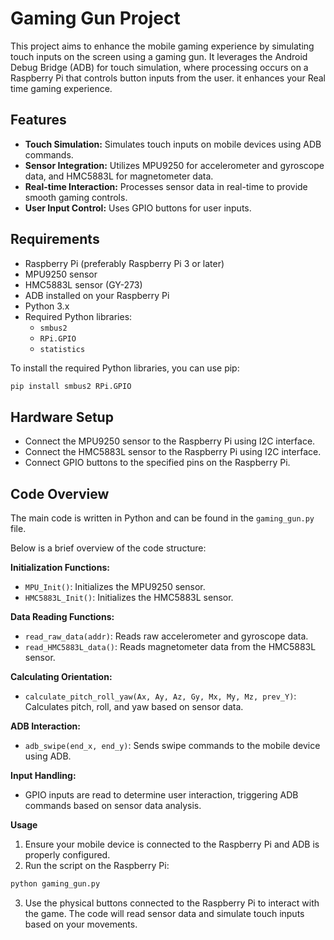 # Gaming Gun Project

This project aims to enhance the mobile gaming experience by simulating touch inputs on the screen using a gaming gun. It leverages the Android Debug Bridge (ADB) for touch simulation, where processing occurs on a Raspberry Pi that controls button inputs from the user. it enhances your Real time gaming experience.

## Features

- **Touch Simulation:** Simulates touch inputs on mobile devices using ADB commands.
- **Sensor Integration:** Utilizes MPU9250 for accelerometer and gyroscope data, and HMC5883L for magnetometer data.
- **Real-time Interaction:** Processes sensor data in real-time to provide smooth gaming controls.
- **User Input Control:** Uses GPIO buttons for user inputs.

## Requirements

- Raspberry Pi (preferably Raspberry Pi 3 or later)
- MPU9250 sensor
- HMC5883L sensor (GY-273)
- ADB installed on your Raspberry Pi
- Python 3.x
- Required Python libraries:
  - `smbus2`
  - `RPi.GPIO`
  - `statistics`
  
To install the required Python libraries, you can use pip:

```bash
pip install smbus2 RPi.GPIO
```
## Hardware Setup

- Connect the MPU9250 sensor to the Raspberry Pi using I2C interface.
- Connect the HMC5883L sensor to the Raspberry Pi using I2C interface.
- Connect GPIO buttons to the specified pins on the Raspberry Pi.

## Code Overview

The main code is written in Python and can be found in the `gaming_gun.py` file.

Below is a brief overview of the code structure:

**Initialization Functions:**

* `MPU_Init()`: Initializes the MPU9250 sensor.
* `HMC5883L_Init()`: Initializes the HMC5883L sensor.

**Data Reading Functions:**

* `read_raw_data(addr)`: Reads raw accelerometer and gyroscope data.
* `read_HMC5883L_data()`: Reads magnetometer data from the HMC5883L sensor.

**Calculating Orientation:**

* `calculate_pitch_roll_yaw(Ax, Ay, Az, Gy, Mx, My, Mz, prev_Y)`: Calculates pitch, roll, and yaw based on sensor data.

**ADB Interaction:**

* `adb_swipe(end_x, end_y)`: Sends swipe commands to the mobile device using ADB.

**Input Handling:**

* GPIO inputs are read to determine user interaction, triggering ADB commands based on sensor data analysis.

**Usage**

1. Ensure your mobile device is connected to the Raspberry Pi and ADB is properly configured.
2. Run the script on the Raspberry Pi:

```bash
python gaming_gun.py
```
3. Use the physical buttons connected to the Raspberry Pi to interact with the game. The code will read sensor data and simulate touch inputs based on your movements.

